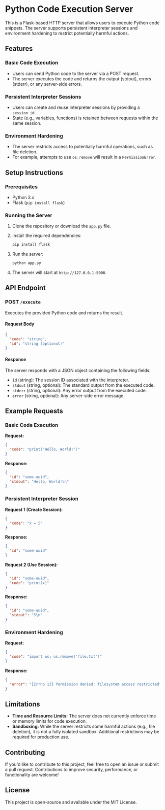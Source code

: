 # Python Code Execution Server

This is a Flask-based HTTP server that allows users to execute Python code snippets. The server supports persistent interpreter sessions and environment hardening to restrict potentially harmful actions.

## Features

### Basic Code Execution

- Users can send Python code to the server via a POST request.
- The server executes the code and returns the output (stdout), errors (stderr), or any server-side errors.

### Persistent Interpreter Sessions

- Users can create and reuse interpreter sessions by providing a `session_id`.
- State (e.g., variables, functions) is retained between requests within the same session.

### Environment Hardening

- The server restricts access to potentially harmful operations, such as file deletion.
- For example, attempts to use `os.remove` will result in a `PermissionError`.

## Setup Instructions

### Prerequisites

- Python 3.x
- Flask (`pip install flask`)

### Running the Server

1. Clone the repository or download the `app.py` file.
2. Install the required dependencies:

   ```bash
   pip install flask
   ```

3. Run the server:

   ```bash
   python app.py
   ```

4. The server will start at `http://127.0.0.1:5000`.

## API Endpoint

### POST `/execute`

Executes the provided Python code and returns the result.

#### Request Body

```json
{
  "code": "string",        
  "id": "string (optional)" 
}
```

#### Response

The server responds with a JSON object containing the following fields:

- `id` (string): The session ID associated with the interpreter.
- `stdout` (string, optional): The standard output from the executed code.
- `stderr` (string, optional): Any error output from the executed code.
- `error` (string, optional): Any server-side error message.

## Example Requests

### Basic Code Execution

**Request:**

```json
{
  "code": "print('Hello, World!')"
}
```

**Response:**

```json
{
  "id": "some-uuid",
  "stdout": "Hello, World!\n"
}
```

### Persistent Interpreter Session

**Request 1 (Create Session):**

```json
{
  "code": "x = 5"
}
```

**Response:**

```json
{
  "id": "some-uuid"
}
```

**Request 2 (Use Session):**

```json
{
  "id": "some-uuid",
  "code": "print(x)"
}
```

**Response:**

```json
{
  "id": "some-uuid",
  "stdout": "5\n"
}
```

### Environment Hardening

**Request:**

```json
{
  "code": "import os; os.remove('file.txt')"
}
```

**Response:**

```json
{
  "error": "[Errno 13] Permission denied: filesystem access restricted"
}
```

## Limitations

- **Time and Resource Limits:** The server does not currently enforce time or memory limits for code execution.
- **Sandboxing:** While the server restricts some harmful actions (e.g., file deletion), it is not a fully isolated sandbox. Additional restrictions may be required for production use.

## Contributing

If you'd like to contribute to this project, feel free to open an issue or submit a pull request. Contributions to improve security, performance, or functionality are welcome!

## License

This project is open-source and available under the MIT License.

